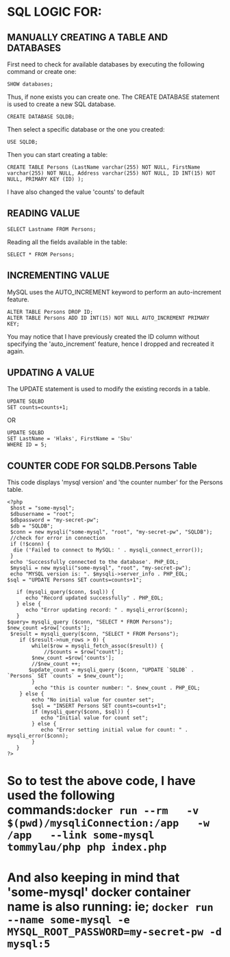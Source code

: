 # SQL LOGIC FOR:

## MANUALLY CREATING A TABLE AND DATABASES
First need to check for available databases by executing the following command or create one:
```
SHOW databases;
```
Thus, if none exists you can create one.
The CREATE DATABASE statement is used to create a new SQL database.
```
CREATE DATABASE SQLDB;
```

Then select a specific database or the one you created:
```
USE SQLDB;
```
Then you can start creating a table:
```
CREATE TABLE Persons (LastName varchar(255) NOT NULL, FirstName varchar(255) NOT NULL, Address varchar(255) NOT NULL, ID INT(15) NOT NULL, PRIMARY KEY (ID) );
```
I have also changed the value 'counts' to default
## READING VALUE
```
SELECT Lastname FROM Persons;
```
Reading all the fields available in the table:
```
SELECT * FROM Persons;
```
## INCREMENTING VALUE

MySQL uses the AUTO_INCREMENT keyword to perform an auto-increment feature.
```
ALTER TABLE Persons DROP ID;
ALTER TABLE Persons ADD ID INT(15) NOT NULL AUTO_INCREMENT PRIMARY KEY;
```
You may notice that I have previously created the ID column without specifying the 'auto_increment' feature, hence I dropped and recreated it again.

## UPDATING A VALUE

The UPDATE statement is used to modify the existing records in a table.
```
UPDATE SQLBD
SET counts=counts+1;
```
OR
```
UPDATE SQLBD
SET LastName = 'Hlaks', FirstName = 'Sbu'
WHERE ID = 5;
```
## COUNTER CODE FOR SQLDB.Persons Table
This code displays 'mysql version' and 'the counter number' for the Persons table. 
```
<?php
 $host = "some-mysql";
 $dbusername = "root";
 $dbpassword = "my-secret-pw";
 $db = "SQLDB";
 $conn = new mysqli("some-mysql", "root", "my-secret-pw", "SQLDB");
 //check for error in connection
 if (!$conn) {
  die ('Failed to connect to MySQL: ' . mysqli_connect_error());
 } 
 echo 'Successfully connected to the database'. PHP_EOL;
 $mysqli = new mysqli("some-mysql", "root", "my-secret-pw");
 echo "MYSQL version is: ". $mysqli->server_info . PHP_EOL;
$sql = "UPDATE Persons SET counts=counts+1";
   
   if (mysqli_query($conn, $sql)) {
      echo "Record updated successfully" . PHP_EOL;
   } else {
      echo "Error updating record: " . mysqli_error($conn);
   }
$query= mysqli_query ($conn, "SELECT * FROM Persons");
$new_count =$row['counts'];
 $result = mysqli_query($conn, "SELECT * FROM Persons");
    if ($result->num_rows > 0) {
        while($row = mysqli_fetch_assoc($result)) {
            //$counts = $row["count"];
        $new_count =$row['counts'];
        //$new_count ++;
       $update_count = mysqli_query ($conn, "UPDATE `SQLDB` . `Persons` SET `counts` = $new_count");
        }
         echo "this is counter number: ". $new_count . PHP_EOL;
    } else {
        echo "No initial value for counter set";
        $sql = "INSERT Persons SET counts=counts+1";
        if (mysqli_query($conn, $sql)) {
           echo "Initial value for count set";
        } else {
           echo "Error setting initial value for count: " . mysqli_error($conn);
        }
   }
?>
   ```
# So to test the above code, I have used the following commands:```docker run --rm   -v $(pwd)/mysqliConnection:/app   -w /app   --link some-mysql   tommylau/php php index.php ```
# And also keeping in mind that 'some-mysql' docker container name is also running: ie; ```docker run --name some-mysql -e MYSQL_ROOT_PASSWORD=my-secret-pw -d mysql:5```
   
